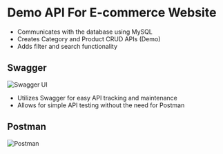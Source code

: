 # Demo API For E-commerce Website
- Communicates with the database using MySQL
- Creates Category and Product CRUD APIs (Demo)
- Adds filter and search functionality

## Swagger
![Swagger UI](https://postimg.cc/rK5K9jLt)
- Utilizes Swagger for easy API tracking and maintenance
- Allows for simple API testing without the need for Postman

## Postman
![Postman](https://postimg.cc/mPXR31hH)